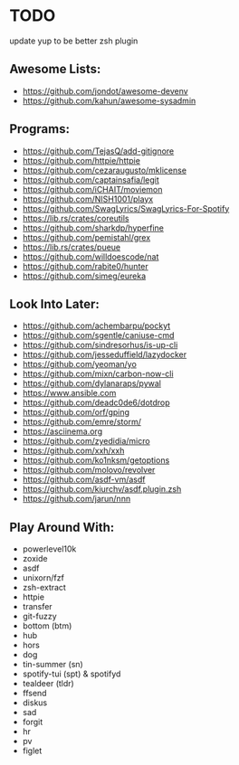 # TODO
update yup to be better zsh plugin

## Awesome Lists:
<!-- - https://github.com/agarrharr/awesome-cli-apps -->
<!-- - https://github.com/Kikobeats/awesome-cli -->
<!-- - https://project-awesome.org/umutphp/awesome-cli -->
<!-- - https://github.com/herrbischoff/awesome-command-line-apps -->
<!-- - https://github.com/alebcay/awesome-shell -->
<!-- - https://github.com/k4m4/terminals-are-sexy -->
<!-- - https://github.com/unixorn/awesome-zsh-plugins -->
- https://github.com/jondot/awesome-devenv
- https://github.com/kahun/awesome-sysadmin

## Programs:
- https://github.com/TejasQ/add-gitignore
- https://github.com/httpie/httpie
- https://github.com/cezaraugusto/mklicense
- https://github.com/captainsafia/legit
- https://github.com/iCHAIT/moviemon
- https://github.com/NISH1001/playx
- https://github.com/SwagLyrics/SwagLyrics-For-Spotify
- https://lib.rs/crates/coreutils
- https://github.com/sharkdp/hyperfine
- https://github.com/pemistahl/grex
- https://lib.rs/crates/pueue
- https://github.com/willdoescode/nat
- https://github.com/rabite0/hunter
- https://github.com/simeg/eureka

## Look Into Later:
- https://github.com/achembarpu/pockyt
- https://github.com/sgentle/caniuse-cmd
- https://github.com/sindresorhus/is-up-cli
- https://github.com/jesseduffield/lazydocker
- https://github.com/yeoman/yo
- https://github.com/mixn/carbon-now-cli
- https://github.com/dylanaraps/pywal
- https://www.ansible.com
- https://github.com/deadc0de6/dotdrop
- https://github.com/orf/gping
- https://github.com/emre/storm/
- https://asciinema.org
- https://github.com/zyedidia/micro
- https://github.com/xxh/xxh
- https://github.com/ko1nksm/getoptions
- https://github.com/molovo/revolver
- https://github.com/asdf-vm/asdf
- https://github.com/kiurchv/asdf.plugin.zsh
- https://github.com/jarun/nnn

## Play Around With:
- powerlevel10k
- zoxide
- asdf
- unixorn/fzf
- zsh-extract
- httpie
- transfer
- git-fuzzy
- bottom (btm)
- hub
- hors
- dog
- tin-summer (sn)
- spotify-tui (spt) & spotifyd
- tealdeer (tldr)
- ffsend
- diskus
- sad
- forgit
- hr
- pv
- figlet

